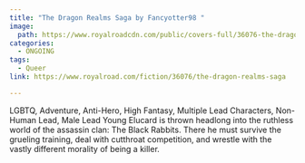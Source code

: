 ```yaml
---
title: "The Dragon Realms Saga by Fancyotter98 "
image:
  path: https://www.royalroadcdn.com/public/covers-full/36076-the-dragon-realms-saga.jpg
categories:
  - ONGOING
tags:
  - Queer
link: https://www.royalroad.com/fiction/36076/the-dragon-realms-saga

---
```

LGBTQ, Adventure, Anti-Hero, High Fantasy, Multiple Lead Characters, Non-Human Lead, Male Lead
Young Elucard is thrown headlong into the ruthless world of the assassin clan: The Black Rabbits. There he must survive the grueling training, deal with cutthroat competition, and wrestle with the vastly different morality of being a killer.

